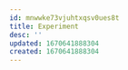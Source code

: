 ```yaml
---
id: mnwwke73vjuhtxqsv0ues8t
title: Experiment
desc: ''
updated: 1670641888304
created: 1670641888304
---
```

